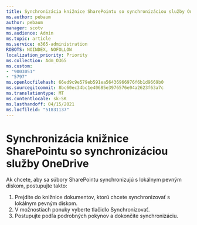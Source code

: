 ```yaml
---
title: Synchronizácia knižnice SharePointu so synchronizáciou služby OneDrive
ms.author: pebaum
author: pebaum
manager: scotv
ms.audience: Admin
ms.topic: article
ms.service: o365-administration
ROBOTS: NOINDEX, NOFOLLOW
localization_priority: Priority
ms.collection: Adm_O365
ms.custom:
- "9003051"
- "5797"
ms.openlocfilehash: 66ed9c9e579eb591ea56436966976f6b1d9669b0
ms.sourcegitcommit: 8bc60ec34bc1e40685e3976576e04a2623f63a7c
ms.translationtype: MT
ms.contentlocale: sk-SK
ms.lasthandoff: 04/15/2021
ms.locfileid: "51831137"
---
```

# <a name="sync-a-sharepoint-library-with-onedrive-sync"></a>Synchronizácia knižnice SharePointu so synchronizáciou služby OneDrive

Ak chcete, aby sa súbory SharePointu synchronizujú s lokálnym pevným diskom, postupujte takto:

1. Prejdite do knižnice dokumentov, ktorú chcete synchronizovať s lokálnym pevným diskom.
2. V možnostiach ponuky vyberte tlačidlo Synchronizovať.
3. Postupujte podľa podrobných pokynov a dokončite synchronizáciu.
